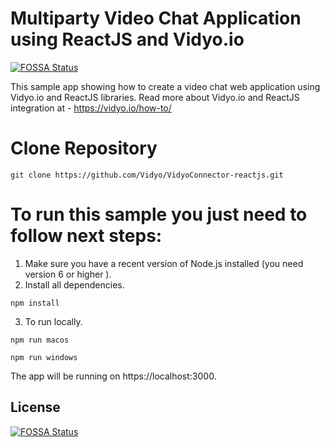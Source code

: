 # Multiparty Video Chat Application using ReactJS and Vidyo.io
[![FOSSA Status](https://app.fossa.io/api/projects/git%2Bgithub.com%2FtheBashShell%2FVidyoConnector-reactjs.svg?type=shield)](https://app.fossa.io/projects/git%2Bgithub.com%2FtheBashShell%2FVidyoConnector-reactjs?ref=badge_shield)


This sample app showing how to create a video chat web application using Vidyo.io and ReactJS libraries.
Read more about Vidyo.io and ReactJS integration at - https://vidyo.io/how-to/

# Clone Repository

`git clone https://github.com/Vidyo/VidyoConnector-reactjs.git`

# To run this sample you just need to follow next steps:

1. Make sure you have a recent version of Node.js installed (you need version 6 or higher ).
2. Install all dependencies.
 
 `npm install`
 
3. To run locally.
 
 `npm run macos`

 `npm run windows`

The app will be running on https://localhost:3000.


## License
[![FOSSA Status](https://app.fossa.io/api/projects/git%2Bgithub.com%2FtheBashShell%2FVidyoConnector-reactjs.svg?type=large)](https://app.fossa.io/projects/git%2Bgithub.com%2FtheBashShell%2FVidyoConnector-reactjs?ref=badge_large)